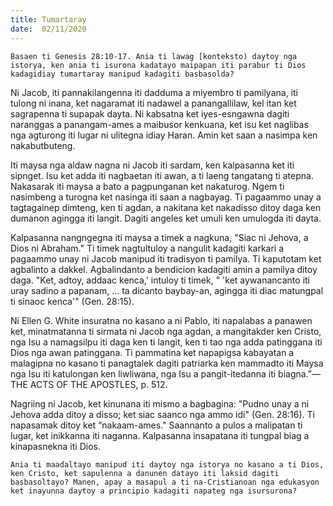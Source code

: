 ```yaml
---
title: Tumartaray
date:  02/11/2020
---
```


`Basaen ti Genesis 28:10-17. Ania ti lawag [konteksto) daytoy nga istorya, ken ania ti isurona kadatayo maipapan iti parabur ti Dios kadagidiay tumartaray manipud kadagiti basbasolda?`

Ni Jacob, iti pannakilangenna iti dadduma a miyembro ti pamilyana, iti tulong ni inana, ket nagaramat iti nadawel a panangallilaw, kel itan ket sagrapenna ti supapak dayta. Ni kabsatna ket iyes-esngawna dagiti naranggas a panangam-ames a maibusor kenkuana, ket isu ket naglibas nga agturong iti lugar ni ulitegna idiay Haran. Amin ket saan a nasimpa ken nakabutbuteng.

Iti maysa nga aldaw nagna ni Jacob iti sardam, ken kalpasanna ket iti sipnget. Isu ket adda iti nagbaetan iti awan, a ti laeng tangatang ti atepna. Nakasarak iti maysa a bato a pagpunganan ket nakaturog. Ngem ti nasimbeng a turogna ket nasinga iti saan a nagbayag. Ti pagaammo unay a tagtagainep dimteng, ken ti agdan, a nakitana ket nakadisso ditoy daga ken dumanon agingga iti langit. Dagiti angeles ket umuli ken umulogda iti dayta.

Kalpasanna nangngegna iti maysa a timek a nagkuna, "Siac ni Jehova, a Dios ni Abraham." Ti timek nagtultuloy a nangulit kadagiti karkari a pagaammo unay ni Jacob manipud iti tradisyon ti pamilya. Ti kaputotam ket agbalinto a dakkel. Agbalindanto a bendicion kadagiti amin a pamilya ditoy daga. "Ket, adtoy, addaac kenca,' intuloy ti timek, " 'ket aywanancanto iti uray sadino a papanam, ... ta dicanto baybay-an, agingga iti diac matungpal ti sinaoc kenca'" (Gen. 28:15).

Ni Ellen G. White insuratna no kasano a ni Pablo, iti napalabas a panawen ket, minatmatanna ti sirmata ni Jacob nga agdan, a mangitakder ken Cristo, nga Isu a namagsilpu iti daga ken ti langit, ken ti tao nga adda patinggana iti Dios nga awan patinggana. Ti pammatina ket napapigsa kabayatan a malagipna no kasano ti panagtalek dagiti patriarka ken mammadto iti Maysa nga Isu iti katulongan ken liwliwana, nga Isu a pangit-itedanna iti biagna.”—THE ACTS OF THE APOSTLES, p. 512.

Nagriing ni Jacob, ket kinunana iti mismo a bagbagina: "Pudno unay a ni Jehova adda ditoy a disso; ket siac saanco nga ammo idi" (Gen. 28:16). Ti napasamak ditoy ket “nakaam-ames." Saannanto a pulos a malipatan ti lugar, ket inikkanna iti naganna. Kalpasanna insapatana iti tungpal biag a kinapasnekna iti Dios.

`Ania ti maadaltayo manipud iti daytoy nga istorya no kasano a ti Dios, ken Cristo, ket sapulenna a danunen datayo iti laksid dagiti basbasoltayo? Manen, apay a masapul a ti na-Cristianoan nga edukasyon ket inayunna daytoy a principio kadagiti napateg nga isursurona?`